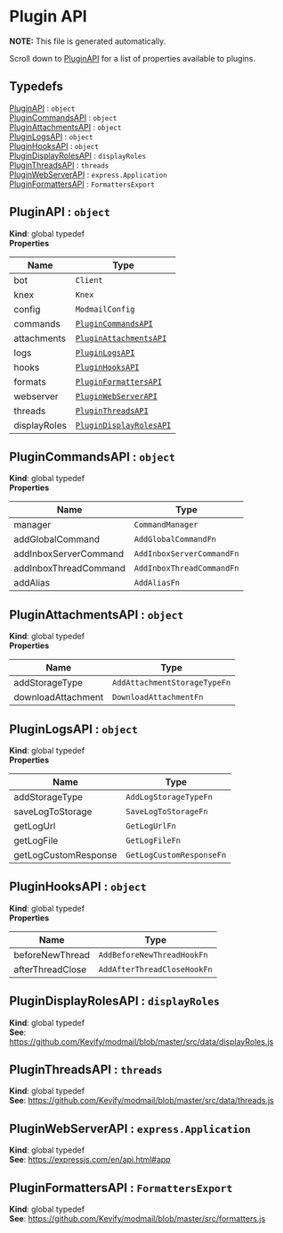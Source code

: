 # Plugin API
**NOTE:** This file is generated automatically.

Scroll down to [PluginAPI](#PluginAPI) for a list of properties available to plugins.

## Typedefs

<dl>
<dt><a href="#PluginAPI">PluginAPI</a> : <code>object</code></dt>
<dd></dd>
<dt><a href="#PluginCommandsAPI">PluginCommandsAPI</a> : <code>object</code></dt>
<dd></dd>
<dt><a href="#PluginAttachmentsAPI">PluginAttachmentsAPI</a> : <code>object</code></dt>
<dd></dd>
<dt><a href="#PluginLogsAPI">PluginLogsAPI</a> : <code>object</code></dt>
<dd></dd>
<dt><a href="#PluginHooksAPI">PluginHooksAPI</a> : <code>object</code></dt>
<dd></dd>
<dt><a href="#PluginDisplayRolesAPI">PluginDisplayRolesAPI</a> : <code>displayRoles</code></dt>
<dd></dd>
<dt><a href="#PluginThreadsAPI">PluginThreadsAPI</a> : <code>threads</code></dt>
<dd></dd>
<dt><a href="#PluginWebServerAPI">PluginWebServerAPI</a> : <code>express.Application</code></dt>
<dd></dd>
<dt><a href="#PluginFormattersAPI">PluginFormattersAPI</a> : <code>FormattersExport</code></dt>
<dd></dd>
</dl>

<a name="PluginAPI"></a>

## PluginAPI : <code>object</code>
**Kind**: global typedef  
**Properties**

| Name | Type |
| --- | --- |
| bot | <code>Client</code> | 
| knex | <code>Knex</code> | 
| config | <code>ModmailConfig</code> | 
| commands | [<code>PluginCommandsAPI</code>](#PluginCommandsAPI) | 
| attachments | [<code>PluginAttachmentsAPI</code>](#PluginAttachmentsAPI) | 
| logs | [<code>PluginLogsAPI</code>](#PluginLogsAPI) | 
| hooks | [<code>PluginHooksAPI</code>](#PluginHooksAPI) | 
| formats | [<code>PluginFormattersAPI</code>](#PluginFormattersAPI) | 
| webserver | [<code>PluginWebServerAPI</code>](#PluginWebServerAPI) | 
| threads | [<code>PluginThreadsAPI</code>](#PluginThreadsAPI) | 
| displayRoles | [<code>PluginDisplayRolesAPI</code>](#PluginDisplayRolesAPI) | 

<a name="PluginCommandsAPI"></a>

## PluginCommandsAPI : <code>object</code>
**Kind**: global typedef  
**Properties**

| Name | Type |
| --- | --- |
| manager | <code>CommandManager</code> | 
| addGlobalCommand | <code>AddGlobalCommandFn</code> | 
| addInboxServerCommand | <code>AddInboxServerCommandFn</code> | 
| addInboxThreadCommand | <code>AddInboxThreadCommandFn</code> | 
| addAlias | <code>AddAliasFn</code> | 

<a name="PluginAttachmentsAPI"></a>

## PluginAttachmentsAPI : <code>object</code>
**Kind**: global typedef  
**Properties**

| Name | Type |
| --- | --- |
| addStorageType | <code>AddAttachmentStorageTypeFn</code> | 
| downloadAttachment | <code>DownloadAttachmentFn</code> | 

<a name="PluginLogsAPI"></a>

## PluginLogsAPI : <code>object</code>
**Kind**: global typedef  
**Properties**

| Name | Type |
| --- | --- |
| addStorageType | <code>AddLogStorageTypeFn</code> | 
| saveLogToStorage | <code>SaveLogToStorageFn</code> | 
| getLogUrl | <code>GetLogUrlFn</code> | 
| getLogFile | <code>GetLogFileFn</code> | 
| getLogCustomResponse | <code>GetLogCustomResponseFn</code> | 

<a name="PluginHooksAPI"></a>

## PluginHooksAPI : <code>object</code>
**Kind**: global typedef  
**Properties**

| Name | Type |
| --- | --- |
| beforeNewThread | <code>AddBeforeNewThreadHookFn</code> | 
| afterThreadClose | <code>AddAfterThreadCloseHookFn</code> | 

<a name="PluginDisplayRolesAPI"></a>

## PluginDisplayRolesAPI : <code>displayRoles</code>
**Kind**: global typedef  
**See**: https://github.com/Kevify/modmail/blob/master/src/data/displayRoles.js  
<a name="PluginThreadsAPI"></a>

## PluginThreadsAPI : <code>threads</code>
**Kind**: global typedef  
**See**: https://github.com/Kevify/modmail/blob/master/src/data/threads.js  
<a name="PluginWebServerAPI"></a>

## PluginWebServerAPI : <code>express.Application</code>
**Kind**: global typedef  
**See**: https://expressjs.com/en/api.html#app  
<a name="PluginFormattersAPI"></a>

## PluginFormattersAPI : <code>FormattersExport</code>
**Kind**: global typedef  
**See**: https://github.com/Kevify/modmail/blob/master/src/formatters.js  
